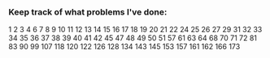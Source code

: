 ### Keep track of what problems I've done:
1
2
3
4
6
7
8
9
10
11
12
13
14
15
16
17 
18
19
20
21
22
24
25
26
27
29
31
32
33
34
35
36
37
38
39
40
41
42
45
47
48
49
50
51
57
61
63
64
68
70
71
72
81
83
90
99
107
118
120
122
126
128
134
143
145
153
157
161
162
166
173
